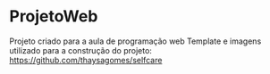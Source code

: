 # ProjetoWeb
Projeto criado para a aula de programação web
Template e imagens utilizado para a construção do projeto: https://github.com/thaysagomes/selfcare
